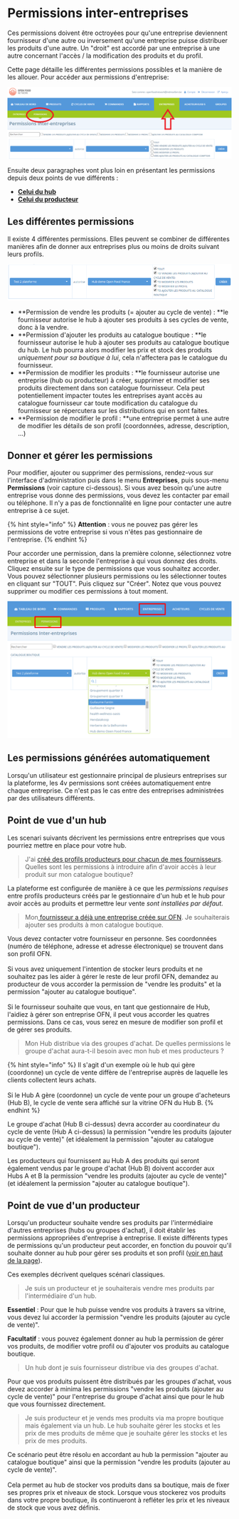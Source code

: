# Permissions inter-entreprises

Ces permissions doivent être octroyées pour qu'une entreprise deviennent fournisseur d'une autre ou inversement qu'une entreprise puisse distribuer les produits d'une autre. Un "droit" est accordé par une entreprise à une autre concernant l'accès / la modification des produits et du profil.

Cette page détaille les différentes permissions possibles et la manière de les allouer. Pour accéder aux permissions d'entreprise: 

![](../../.gitbook/assets/permissions.png)

Ensuite deux paragraphes vont plus loin en présentant les permissions depuis deux points de vue différents :

* ****[**Celui du hub**](https://ofn-user-guide.gitbook.io/guide-utilisateur-open-food-network/fonctionnalites-standards/votre-profil/e2e-permissions#point-de-vue-dun-hub)****
* ****[**Celui du producteur**](https://ofn-user-guide.gitbook.io/guide-utilisateur-open-food-network/fonctionnalites-standards/votre-profil/e2e-permissions#point-de-vue-dun-producteur)****

## Les différentes permissions

Il existe 4 différentes permissions. Elles peuvent se combiner de différentes manières afin de donner aux entreprises plus ou moins de droits suivant leurs profils. 

![](<../../.gitbook/assets/Capture du 2019-07-31 09-30-03.png>)

* **Permission de vendre les produits (= ajouter au cycle de vente) : **le fournisseur autorise le hub à ajouter ses produits à ses cycles de vente, donc à la vendre.
* **Permission d'ajouter les produits au catalogue boutique : **le fournisseur autorise le hub à ajouter ses produits au catalogue boutique du hub. Le hub pourra alors modifier les prix et stock des produits _uniquement pour sa boutique à lui_, cela n'affectera pas le catalogue du fournisseur.
* **Permission de modifier les produits : **le fournisseur autorise une entreprise (hub ou producteur) à créer, supprimer et modifier ses produits directement dans son catalogue fournisseur. Cela peut potentiellement impacter toutes les entreprises ayant accès au catalogue fournisseur car toute modification du catalogue du fournisseur se répercutera sur les distributions qui en sont faites.
* **Permission de modifier le profil : **une entreprise permet à une autre de modifier les détails de son profil (coordonnées, adresse, description, ...)

## Donner et gérer les permissions

Pour modifier, ajouter ou supprimer des permissions, rendez-vous sur l'interface d'administration puis dans le menu **Entreprises**, puis sous-menu **Permissions** (voir capture ci-dessous). Si vous avez besoin qu'une autre entreprise vous donne des permissions, vous devez les contacter par email ou téléphone. Il n'y a pas de fonctionnalité en ligne pour contacter une autre entreprise à ce sujet.

{% hint style="info" %}
**Attention** : vous ne pouvez pas gérer les permissions de votre entreprise si vous n'êtes pas gestionnaire de l'entreprise.
{% endhint %}

Pour accorder une permission, dans la première colonne, sélectionnez votre entreprise et dans la seconde l'entreprise à qui vous donnez des droits. Cliquez ensuite sur le type de permissions que vous souhaitez accorder. Vous pouvez sélectionner plusieurs permissions ou les sélectionner toutes en cliquant sur "TOUT". Puis cliquez sur "Créer". Notez que vous pouvez supprimer ou modifier ces permissions à tout moment.

![](<../../.gitbook/assets/Capture du 2019-07-31 09-41-17.png>)

## Les permissions générées automatiquement

Lorsqu'un utilisateur est gestionnaire principal de plusieurs entreprises sur la plateforme, les 4v permissions sont créées automatiquement entre chaque entreprise. Ce n'est pas le cas entre des entreprises administrées par des utilisateurs différents.

## Point de vue d'un hub

Les scenari suivants décrivent les permissions entre entreprises que vous pourriez mettre en place pour votre hub.

> J'ai [créé des profils producteurs pour chacun de mes fournisseurs](https://ofn-user-guide.gitbook.io/guide-utilisateur-open-food-network/fonctionnalites-standards/votre-profil/creez-ou-connectez-vos-producteurs#1-le-producteur-na-pas-de-profil-existant-sur-la-plateforme). Quelles sont les permissions à introduire afin d'avoir accès à leur produit sur mon catalogue boutique? 

La plateforme est configurée de manière à ce que les _permissions requises_ entre profils producteurs créés par le gestionnaire d'un hub et le hub pour avoir accès au produits et permettre leur vente _sont installées par défaut._

> Mon[ fournisseur a déjà une entreprise créée sur OFN](https://ofn-user-guide.gitbook.io/guide-utilisateur-open-food-network/fonctionnalites-standards/votre-profil/creez-ou-connectez-vos-producteurs#supplyingproducer). Je souhaiterais ajouter ses produits à mon catalogue boutique. 

Vous devez contacter votre fournisseur en personne. Ses coordonnées (numéro de téléphone, adresse et adresse électronique) se trouvent dans son profil OFN.\
\
Si vous avez uniquement l'intention de stocker leurs produits et ne souhaitez pas les aider à gérer le reste de leur profil OFN, demandez au producteur de vous accorder la permission de "vendre les produits" et la permission "ajouter au catalogue boutique". \
\
Si le fournisseur souhaite que vous, en tant que gestionnaire de Hub, l'aidiez à gérer son entreprise OFN, il peut vous accorder les quatres permissions. Dans ce cas, vous serez en mesure de modifier son profil et de gérer ses produits.

> Mon Hub distribue via des groupes d'achat. De quelles permissions le groupe d'achat aura-t-il besoin avec mon hub et mes producteurs ?

{% hint style="info" %}
Il s'agit d'un exemple où le hub qui gère (coordonne) un cycle de vente diffère de l'entreprise auprès de laquelle les clients collectent leurs achats. \
\
Si le Hub A gère (coordonne) un cycle de vente pour un groupe d'acheteurs (Hub B), le cycle de vente sera affiché sur la vitrine OFN du Hub B.
{% endhint %}

Le groupe d'achat (Hub B ci-dessus) devra accorder au coordinateur du cycle de vente (Hub A ci-dessus) la permission "vendre les produits (ajouter au cycle de vente)" (et idéalement la permission "ajouter au catalogue boutique"). 

Les producteurs qui fournissent au Hub A des produits qui seront également vendus par le groupe d'achat (Hub B) doivent accorder aux Hubs A et B la permission "vendre les produits (ajouter au cycle de vente)" (et idéalement la permission "ajouter au catalogue boutique").

## Point de vue d'un producteur

Lorsqu'un producteur souhaite vendre ses produits par l'intermédiaire d'autres entreprises (hubs ou groupes d'achat), il doit établir les permissions appropriées d'entreprise à entreprise. Il existe différents types de permissions qu'un producteur peut accorder, en fonction du pouvoir qu'il souhaite donner au hub pour gérer ses produits et son profil ([voir en haut de la page](https://ofn-user-guide.gitbook.io/guide-utilisateur-open-food-network/fonctionnalites-standards/votre-profil/creez-ou-connectez-vos-producteurs)).

Ces exemples décrivent quelques scénari classiques. 

> Je suis un producteur et je souhaiterais vendre mes produits par l'intermédiaire d'un hub.

**Essentiel** : Pour que le hub puisse vendre vos produits à travers sa vitrine, vous devez lui accorder la permission "vendre les produits (ajouter au cycle de vente)". 

**Facultatif** : vous pouvez également donner au hub la permission de gérer vos produits, de modifier votre profil ou d'ajouter vos produits au catalogue boutique.

> Un hub dont je suis fournisseur distribue via des groupes d'achat.

Pour que vos produits puissent être distribués par les groupes d'achat, vous devez accorder à minima les permissions "vendre les produits (ajouter au cycle de vente)" pour l'entreprise du groupe d'achat ainsi que pour le hub que vous fournissez directement.

> Je suis producteur et je vends mes produits via ma propre boutique mais également via un hub. Le hub souhaite gérer les stocks et les prix de mes produits de même que je souhaite gérer les stocks et les prix de mes produits.

Ce scénario peut être résolu en accordant au hub la permission "ajouter au catalogue boutique" ainsi que la permission "vendre les produits (ajouter au cycle de vente)". \
\
Cela permet au hub de stocker vos produits dans sa boutique, mais de fixer ses propres prix et niveaux de stock. Lorsque vous stockerez vos produits dans votre propre boutique, ils continueront à refléter les prix et les niveaux de stock que vous avez définis.
